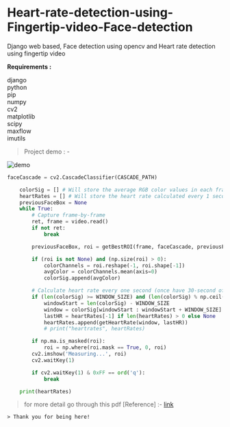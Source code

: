 # Heart-rate-detection-using-Fingertip-video-Face-detection #
Django web based, Face detection using opencv and Heart rate detection using fingertip video

**Requirements :**

django <br>
python <br>
pip <br>
numpy <br>
cv2 <br>
matplotlib <br>
scipy <br>
maxflow <br>
imutils <br>

>Project demo : -

![demo](https://user-images.githubusercontent.com/49883798/115822402-1dc19000-a422-11eb-9ed5-e30b825d8739.gif)




```python
faceCascade = cv2.CascadeClassifier(CASCADE_PATH)

    colorSig = [] # Will store the average RGB color values in each frame's ROI
    heartRates = [] # Will store the heart rate calculated every 1 second
    previousFaceBox = None
    while True:
        # Capture frame-by-frame
        ret, frame = video.read()
        if not ret:
            break

        previousFaceBox, roi = getBestROI(frame, faceCascade, previousFaceBox)

        if (roi is not None) and (np.size(roi) > 0):
            colorChannels = roi.reshape(-1, roi.shape[-1])
            avgColor = colorChannels.mean(axis=0)
            colorSig.append(avgColor)

        # Calculate heart rate every one second (once have 30-second of data)
        if (len(colorSig) >= WINDOW_SIZE) and (len(colorSig) % np.ceil(FPS) == 0):
            windowStart = len(colorSig) - WINDOW_SIZE
            window = colorSig[windowStart : windowStart + WINDOW_SIZE]
            lastHR = heartRates[-1] if len(heartRates) > 0 else None
            heartRates.append(getHeartRate(window, lastHR))
            # print("heartrates", heartRates)

        if np.ma.is_masked(roi):
            roi = np.where(roi.mask == True, 0, roi)
        cv2.imshow('Measuring...', roi)
        cv2.waitKey(1)

        if cv2.waitKey(1) & 0xFF == ord('q'):
            break	

    print(heartRates)
```

>for more detail go through this pdf [Reference] :- [link](https://drive.google.com/file/d/1hy8q0nHDuTLIcw5mDD24FYOPcbvApdsj/view?usp=sharing "pdf link")
```
> Thank you for being here!
